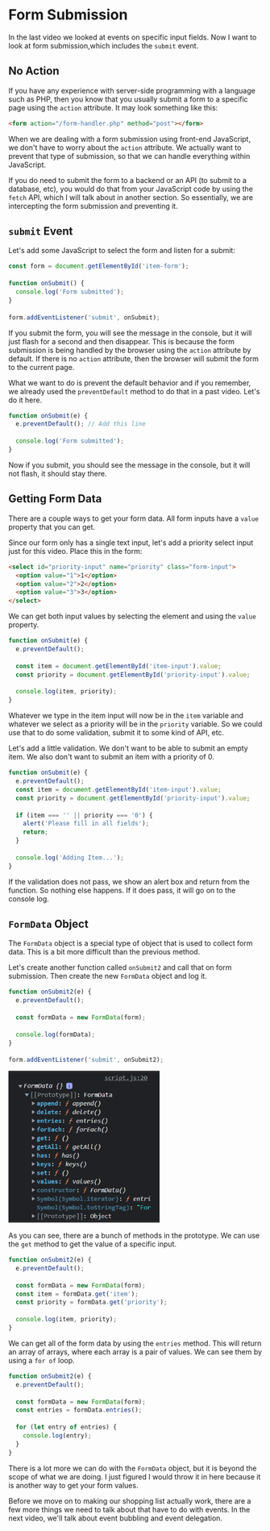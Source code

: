 # Form Submission

In the last video we looked at events on specific input fields. Now I want to look at form submission,which includes the `submit` event.

## No Action

If you have any experience with server-side programming with a language such as PHP, then you know that you usually submit a form to a specific page using the `action` attribute. It may look something like this:

```html
<form action="/form-handler.php" method="post"></form>
```

When we are dealing with a form submission using front-end JavaScript, we don't have to worry about the `action` attribute. We actually want to prevent that type of submission, so that we can handle everything within JavaScript.

If you do need to submit the form to a backend or an API (to submit to a database, etc), you would do that from your JavaScript code by using the `fetch` API, which I will talk about in another section. So essentially, we are intercepting the form submission and preventing it.

## `submit` Event

Let's add some JavaScript to select the form and listen for a submit:

```js
const form = document.getElementById('item-form');

function onSubmit() {
  console.log('Form submitted');
}

form.addEventListener('submit', onSubmit);
```

If you submit the form, you will see the message in the console, but it will just flash for a second and then disappear. This is because the form submission is being handled by the browser using the `action` attribute by default. If there is no `action` attribute, then the browser will submit the form to the current page.

What we want to do is prevent the default behavior and if you remember, we already used the `preventDefault` method to do that in a past video. Let's do it here.

```js
function onSubmit(e) {
  e.preventDefault(); // Add this line

  console.log('Form submitted');
}
```

Now if you submit, you should see the message in the console, but it will not flash, it should stay there.

## Getting Form Data

There are a couple ways to get your form data. All form inputs have a `value` property that you can get.

Since our form only has a single text input, let's add a priority select input just for this video. Place this in the form:

```html
<select id="priority-input" name="priority" class="form-input">
  <option value="1">1</option>
  <option value="2">2</option>
  <option value="3">3</option>
</select>
```

We can get both input values by selecting the element and using the `value` property.

```js
function onSubmit(e) {
  e.preventDefault();

  const item = document.getElementById('item-input').value;
  const priority = document.getElementById('priority-input').value;

  console.log(item, priority);
}
```

Whatever we type in the item input will now be in the `item` variable and whatever we select as a priority will be in the `priority` variable. So we could use that to do some validation, submit it to some kind of API, etc.

Let's add a little validation. We don't want to be able to submit an empty item. We also don't want to submit an item with a priority of 0.

```js
function onSubmit(e) {
  e.preventDefault();
  const item = document.getElementById('item-input').value;
  const priority = document.getElementById('priority-input').value;

  if (item === '' || priority === '0') {
    alert('Please fill in all fields');
    return;
  }

  console.log('Adding Item...');
}
```

If the validation does not pass, we show an alert box and return from the function. So nothing else happens. If it does pass, it will go on to the console log.

## `FormData` Object

The `FormData` object is a special type of object that is used to collect form data. This is a bit more difficult than the previous method.

Let's create another function called `onSubmit2` and call that on form submission. Then create the new `FormData` object and log it.

```js
function onSubmit2(e) {
  e.preventDefault();

  const formData = new FormData(form);

  console.log(formData);
}

form.addEventListener('submit', onSubmit2);
```

<img src="images/formdata.png" width="300" />

As you can see, there are a bunch of methods in the prototype. We can use the `get` method to get the value of a specific input.

```js
function onSubmit2(e) {
  e.preventDefault();

  const formData = new FormData(form);
  const item = formData.get('item');
  const priority = formData.get('priority');

  console.log(item, priority);
}
```

We can get all of the form data by using the `entries` method. This will return an array of arrays, where each array is a pair of values. We can see them by using a `for of` loop.

```js
function onSubmit2(e) {
  e.preventDefault();

  const formData = new FormData(form);
  const entries = formData.entries();

  for (let entry of entries) {
    console.log(entry);
  }
}
```

There is a lot more we can do with the `FormData` object, but it is beyond the scope of what we are doing. I just figured I would throw it in here because it is another way to get your form values.

Before we move on to making our shopping list actually work, there are a few more things we need to talk about that have to do with events. In the next video, we'll talk about event bubbling and event delegation.
